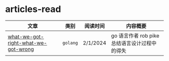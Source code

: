# articles-read

| 文章      | 类别    | 阅读时间  | 内容概要 |
| -------- | ------- | -------- | ------- |
| [what-we-got-right-what-we-got-wrong](https://commandcenter.blogspot.com/2024/01/what-we-got-right-what-we-got-wrong.html)  | `golang`    | 2/1/2024 | go 语言作者 rob pike 总结语言设计过程中的得失     |

